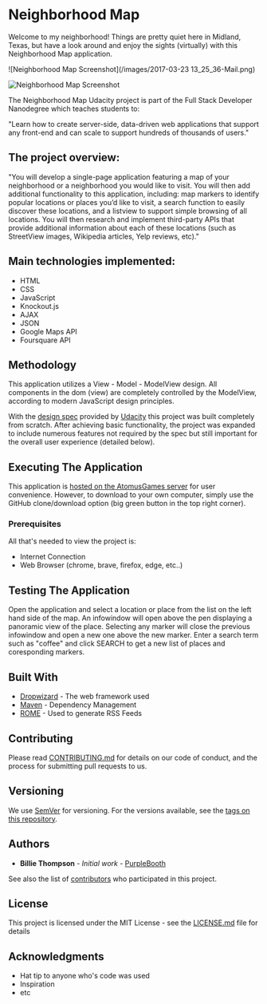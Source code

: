 # Neighborhood Map

Welcome to my neighborhood!  Things are pretty quiet here in Midland, Texas, but have a look around and enjoy the sights (virtually) with this Neighborhood Map application.

![Neighborhood Map Screenshot](/images/2017-03-23 13_25_36-Mail.png)


![Neighborhood Map Screenshot](https://github.com/RPMorganomous/map/blob/master/images/map.png)

The Neighborhood Map Udacity project is part of the Full Stack Developer Nanodegree which teaches students to:

"Learn how to create server-side, data-driven web applications that support any front-end and can scale to support hundreds of thousands of users."

## The project overview:

"You will develop a single-page application featuring a map of your neighborhood or a neighborhood you would like to visit. You will then add additional functionality to this application, including: map markers to identify popular locations or places you’d like to visit, a search function to easily discover these locations, and a listview to support simple browsing of all locations. You will then research and implement third-party APIs that provide additional information about each of these locations (such as StreetView images, Wikipedia articles, Yelp reviews, etc)."

## Main technologies implemented:
* HTML
* CSS
* JavaScript
* Knockout.js
* AJAX
* JSON
* Google Maps API
* Foursquare API

## Methodology

This application utilizes a View - Model - ModelView design.  All components in the dom (view) are completely controlled by the ModelView, according to modern JavaScript design principles.

With the [design spec](https://review.udacity.com/#!/rubrics/17/view) provided by [Udacity](https://www.udacity.com/) this project was built completely from scratch.  After achieving basic functionality, the project was expanded to include numerous features not required by the spec but still important for the overall user experience (detailed below).

## Executing The Application

This application is [hosted on the AtomusGames server](http://www.atomusgames.com/rpm/map-meister/) for user convenience.  However, to download to your own computer, simply use the GitHub clone/download option (big green button in the top right corner).

### Prerequisites

All that's needed to view the project is:
* Internet Connection
* Web Browser (chrome, brave, firefox, edge, etc..)

## Testing The Application

Open the application and select a location or place from the list on the left hand side of the map.  An infowindow will open above the pen displaying a panoramic view of the place.  Selecting any marker will close the previous infowindow and open a new one above the new marker.  Enter a search term such as "coffee" and click SEARCH to get a new list of places and coresponding markers.

## Built With

* [Dropwizard](http://www.dropwizard.io/1.0.2/docs/) - The web framework used
* [Maven](https://maven.apache.org/) - Dependency Management
* [ROME](https://rometools.github.io/rome/) - Used to generate RSS Feeds

## Contributing

Please read [CONTRIBUTING.md](https://gist.github.com/PurpleBooth/b24679402957c63ec426) for details on our code of conduct, and the process for submitting pull requests to us.

## Versioning

We use [SemVer](http://semver.org/) for versioning. For the versions available, see the [tags on this repository](https://github.com/your/project/tags). 

## Authors

* **Billie Thompson** - *Initial work* - [PurpleBooth](https://github.com/PurpleBooth)

See also the list of [contributors](https://github.com/your/project/contributors) who participated in this project.

## License

This project is licensed under the MIT License - see the [LICENSE.md](LICENSE.md) file for details

## Acknowledgments

* Hat tip to anyone who's code was used
* Inspiration
* etc

